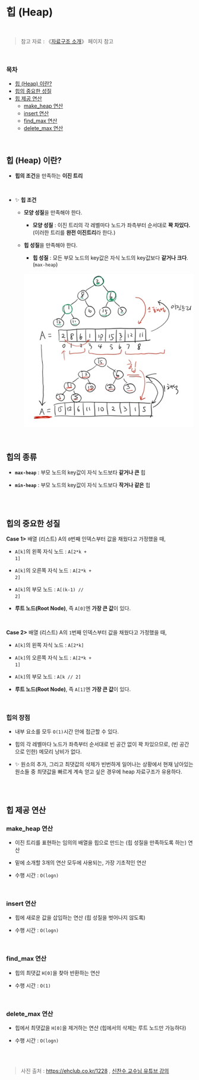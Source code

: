 # 힙 (Heap)

<br/>

> 참고 자료 : 《<a href="https://github.com/SangYoonLee1231/TIL/blob/main/DataStructure/data_structure_introduction.md">자료구조 소개</a>》 페이지 참고

<br/>

### 목차

- <a href="https://github.com/SangYoonLee1231/TIL/blob/main/DataStructure/heap.md#%ED%9E%99-heap-%EC%9D%B4%EB%9E%80">힙 (Heap) 이란?</a>
- <a href="https://github.com/SangYoonLee1231/TIL/blob/main/DataStructure/heap.md#%ED%9E%99%EC%9D%98-%EC%A4%91%EC%9A%94%ED%95%9C-%EC%84%B1%EC%A7%88">힙의 중요한 성질</a>
- <a href="https://github.com/SangYoonLee1231/TIL/blob/main/DataStructure/heap.md#%ED%9E%99-%EC%A0%9C%EA%B3%B5-%EC%97%B0%EC%82%B0">힙 제공 연산</a>
  - <a href="https://github.com/SangYoonLee1231/TIL/blob/main/DataStructure/heap.md#make_heap-%EC%97%B0%EC%82%B0">make_heap 연산</a>
  - <a href="https://github.com/SangYoonLee1231/TIL/blob/main/DataStructure/heap.md#insert-%EC%97%B0%EC%82%B0">insert 연산</a>
  - <a href="https://github.com/SangYoonLee1231/TIL/blob/main/DataStructure/heap.md#find_max-%EC%97%B0%EC%82%B0">find_max 연산</a>
  - <a href="https://github.com/SangYoonLee1231/TIL/blob/main/DataStructure/heap.md#delete_max-%EC%97%B0%EC%82%B0">delete_max 연산</a>

<br/>

## 힙 (Heap) 이란?

- <strong>힙의 조건</strong>을 만족하는 <strong>이진 트리</strong>

<br/>

- ✨ <strong>힙 조건</strong>

  - <strong>모양 성질</strong>을 만족해야 한다.

    - <strong>모양 성질</strong> : 이진 트리의 각 레벨마다 노드가 좌측부터 순서대로 <strong>꽉 차있다.</strong> (이러한 트리를 <strong>완전 이진트리</strong>라 한다.)

  - <strong>힙 성질</strong>을 만족해야 한다.

    - <strong>힙 성질</strong> : 모든 부모 노드의 key값은 자식 노드의 key값보다 <strong>같거나 크다</strong>. (<code>max-heap</code>)

    <br/>

    <img src="img/heap1.png" width="600">

<br/>

## 힙의 종류

- <strong><code>max-heap</code></strong> : 부모 노드의 key값이 자식 노드보타 <strong>같거나 큰</strong> 힙

- <strong><code>min-heap</code></strong> : 부모 노드의 key값이 자식 노드보다 <strong>작거나 같은</strong> 힙

<br/><br/>

## 힙의 중요한 성질

<strong>Case 1></strong> 배열 (리스트) A의 <code>0</code>번째 인덱스부터 값을 채웠다고 가정했을 때,

- <code>A[k]</code>의 왼쪽 자식 노드 : <code>A[2*k + 1]</code>

- <code>A[k]</code>의 오른쪽 자식 노드 : <code>A[2*k + 2]</code>

- <code>A[k]</code>의 부모 노드 : <code>A[(k-1) // 2]</code>

- <strong>루트 노드(Root Node)</strong>, 즉 <code>A[0]</code>엔 <strong>가장 큰 값</strong>이 있다.

<br/>

<strong>Case 2></strong> 배열 (리스트) A의 <code>1</code>번째 인덱스부터 값을 채웠다고 가정했을 때,

- <code>A[k]</code>의 왼쪽 자식 노드 : <code>A[2*k]</code>

- <code>A[k]</code>의 오른쪽 자식 노드 : <code>A[2*k + 1]</code>

- <code>A[k]</code>의 부모 노드 : <code>A[k // 2]</code>

- <strong>루트 노드(Root Node)</strong>, 즉 <code>A[1]</code>엔 <strong>가장 큰 값</strong>이 있다.

<br/>

### 힙의 장점

- 내부 요소를 모두 <code>O(1)</code>시간 안에 접근할 수 있다.

- 힙의 각 레벨마다 노드가 좌측부터 순서대로 빈 공간 없이 꽉 차있으므로, (빈 공간으로 인한) 메모리 낭비가 없다.

- ✨ 원소의 추가, 그리고 최댓값의 삭제가 빈번하게 일어나는 상황에서 현재 남아있는 원소들 중 최댓값을 빠르게 계속 얻고 싶은 경우에 heap 자료구조가 유용하다.

<br/><br/>

## 힙 제공 연산

### make_heap 연산

- 이진 트리를 표현하는 임의의 배열을 힙으로 만드는 (힙 성질을 만족하도록 하는) 연산

- 밑에 소개할 3개의 연산 모두에 사용되는, 가장 기초적인 연산

- 수행 시간 : <code>O(logn)</code>

<br/>

### insert 연산

- 힙에 새로운 값을 삽입하는 연산 (힙 성질을 벗어나지 않도록)

- 수행 시간 : <code>O(logn)</code>

<br/>

### find_max 연산

- 힙의 최댓값 <code>H[0]</code>을 찾아 반환하는 연산

- 수행 시간 : <code>O(1)</code>

<br/>

### delete_max 연산

- 힙에서 최댓값을 <code>H[0]</code>을 제거하는 연산 (힙에서의 삭제는 루트 노드만 가능하다)

- 수행 시간 : <code>O(logn)</code>

<br/><br/>

> 사진 출처 : https://ehclub.co.kr/1228 , <a href="https://youtu.be/kGZoEShMcSQ">신찬수 교수님 유튜브 강의</a>
